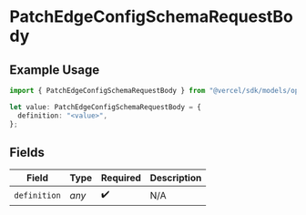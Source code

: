 # PatchEdgeConfigSchemaRequestBody

## Example Usage

```typescript
import { PatchEdgeConfigSchemaRequestBody } from "@vercel/sdk/models/operations/patchedgeconfigschema.js";

let value: PatchEdgeConfigSchemaRequestBody = {
  definition: "<value>",
};
```

## Fields

| Field              | Type               | Required           | Description        |
| ------------------ | ------------------ | ------------------ | ------------------ |
| `definition`       | *any*              | :heavy_check_mark: | N/A                |